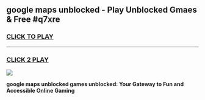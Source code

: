 
## google maps unblocked - Play Unblocked Gmaes & Free #q7xre
<h3>
<a href="https://news.freeplayer.one?title=google_maps_unblocked&ref=26F">CLICK TO PLAY</a></h3>
<hr>

<h3>
<a href="https://news.freeplayer.one?title=google_maps_unblocked&ref=26F">CLICK 2 PLAY</a>
  
</h3>

<a href="https://news.freeplayer.one?title=google_maps_unblocked&ref=26F/"><img src="https://clearcache.store/games.png"></a>


**google maps unblocked games unblocked: Your Gateway to Fun and Accessible Online Gaming**
